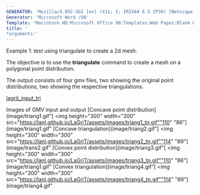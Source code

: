 ```yaml
---
GENERATOR: 'Mozilla/4.05C-SGI [en] (X11; I; IRIX64 6.5 IP30) [Netscape]'
Generator: 'Microsoft Word /98'
Template: 'Macintosh HD:Microsoft Office 98:Templates:Web Pages:Blank Web Page'
title: '
*arguments:'
---
```


Example 1: test using triangulate to create a 2d mesh.

 The objective is to use the **triangulate** command to create a mesh
 on a polygonal point distribution.

 The output consists of four gmv files, two showing the original point
 distributions, two showing the respective triangulations.

 [lagrit\_input\_tri](../lagrit_input_tri)

Images of GMV input and output
[Concave point
distribution](image/triang1.gif"[
<img height="300" width="300" src="https://lanl.github.io/LaGriT/assets/images/triang1_tn.gif""110"
"86"](image/triang1.gif"
[Concave
triangulation](image/triang2.gif"[
<img height="300" width="300" src="https://lanl.github.io/LaGriT/assets/images/triang2_tn.gif""114"
"89"](image/trans2.gif"
[Convex point
distribution](image/triang3.gif"[
<img height="300" width="300" src="https://lanl.github.io/LaGriT/assets/images/triang3_tn.gif""110"
"86"](image/triang1.gif"
[Convex
triangulation](image/triang4.gif"[
<img height="300" width="300" src="https://lanl.github.io/LaGriT/assets/images/triang4_tn.gif""114"
"89"](image/triang4.gif"
